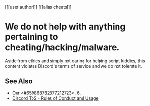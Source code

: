 [[[user author]]]
[[[alias cheats]]]

# We do not help with anything pertaining to cheating/hacking/malware.
Aside from ethics and simply not caring for helping script kiddies, this content violates Discord's terms of service and we do not tolerate it.

## See Also
- Our <#659868782877212723>, 6.
- [Discord ToS - Rules of Conduct and Usage](https://discord.com/terms)